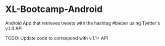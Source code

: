 XL-Bootcamp-Android
===================

Android App that retrieves tweets with the hashtag #bieber using Twitter's v.1.0 API

TODO: Update code to correspond with v.1.1+ API
